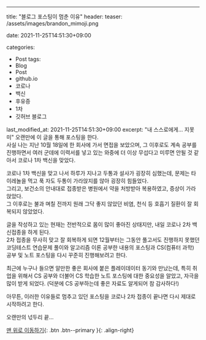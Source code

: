 ---
title: "블로그 포스팅이 멈춘 이유"
header:
  teaser: /assets/images/brandon_mimoji.png

date: 2021-11-25T14:51:30+09:00

categories:
  - Post
tags:
  - Blog
  - Post
  - github.io
  - 코로나
  - 백신
  - 후유증
  - 1차
  - 깃허브 블로그
    
last_modified_at: 2021-11-25T14:51:30+09:00
excerpt: "내 스스로에게... 지못미"
오랜만에 이 글을 통해 포스팅을 한다.<br>사실 나는 지난 10월 18일에 한 회사에 가서 면접을 보았으며, 그 이후로도 계속 공부를 진행하면서 여러 군데에 이력서를 넣고 있는 와중에 더 이상 무섭다고 미루면 안될 것 같아서 코로나 1차 백신을 맞았다.

코로나 1차 백신을 맞고 나서 하루가 지나고 두통과 설사가 굉장히 심했는데, 문제는 타이레놀을 먹고 푹 자도 두통이 가라앉지를 않아 굉장히 힘들었다.<br>그리고, 보건소의 안내대로 접종받은 병원에서 약을 처방받아 복용하였고, 증상이 가라 앉았다.<br>그 이후로는 불과 며칠 전까지 원래 그닥 좋지 않았던 비염, 천식 등 호흡기 질환이 잘 회복되지 않았었다.

글을 작성하고 있는 현재는 전반적으로 몸이 많이 좋아진 상태지만, 내일 코로나 2차 백신접종을 하게 된다.<br>2차 접종을 무사히 맞고 잘 회복하게 되면 12월부터는 그동안 풀고서도 진행하지 못했던 코딩테스트 연습문제 풀이와 알고리즘 이론 공부한 내용의 포스팅과 CS(컴퓨터 과학) 공부 및 노트 포스팅을 다시 꾸준히 진행해보려고 한다.

최근에 누구나 들으면 알만한 좋은 회사에 붙은 플레이데이터 동기와 만났는데, 특히 취업을 위해서 CS 공부와 더불어 CS 학습한 노트 포스팅에 대한 중요성을 알았고, 자극을 많이 받게 되었다. (덕분에 CS 공부하는데 좋은 자료도 알게되어 참 감사하다!)

아무튼, 이러한 이유들로 멈추고 있던 포스팅을 코로나 2차 접종이 끝나면 다시 제대로 시작하려고 한다.

오랜만의 넋두리 끝...

[맨 위로 이동하기](#){: .btn .btn--primary }{: .align-right}